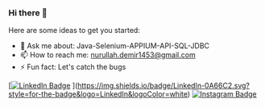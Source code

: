 ### Hi there 👋

Here are some ideas to get you started:

- 💬 Ask me about: Java-Selenium-APPIUM-API-SQL-JDBC
- 📫 How to reach me: nurullah.demir1453@gmail.com
- ⚡ Fun fact: Let's catch the bugs 


[[![LinkedIn Badge](https://img.shields.io/badge/-Github-000?style=quare&labelColor=000&logo=Github&logoColor=white&link=link)](https://www.linkedin.com/in/nurullah-demir-b8b347255/) ](https://img.shields.io/badge/LinkedIn-0A66C2.svg?style=for-the-badge&logo=LinkedIn&logoColor=white)
[![Instagram Badge](https://img.shields.io/badge/-Instagram-C13584?style=flat-quare&labelColor=C13584&logo=instagram&logoColor=white&link=link)](https://instagram.com/nurullahd6?igshid=ZDdkNTZiNTM=) 





